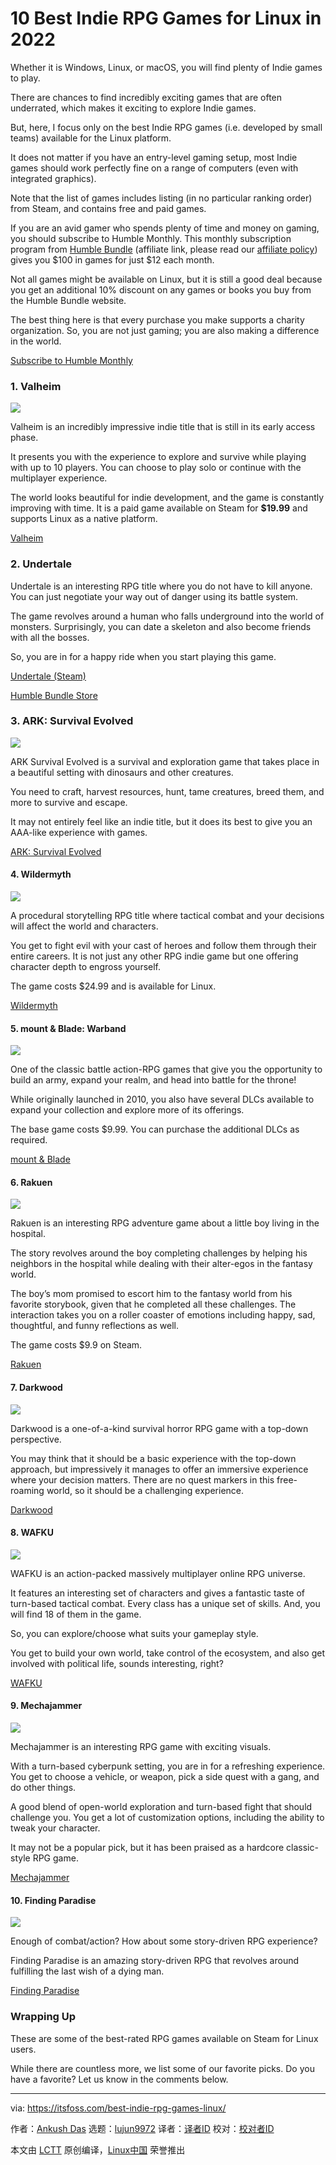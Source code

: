 [#]: subject: "10 Best Indie RPG Games for Linux in 2022"
[#]: via: "https://itsfoss.com/best-indie-rpg-games-linux/"
[#]: author: "Ankush Das https://itsfoss.com/author/ankush/"
[#]: collector: "lujun9972"
[#]: translator: " "
[#]: reviewer: " "
[#]: publisher: " "
[#]: url: " "

10 Best Indie RPG Games for Linux in 2022
======

Whether it is Windows, Linux, or macOS, you will find plenty of Indie games to play.

There are chances to find incredibly exciting games that are often underrated, which makes it exciting to explore Indie games.

But, here, I focus only on the best Indie RPG games (i.e. developed by small teams) available for the Linux platform.

It does not matter if you have an entry-level gaming setup, most Indie games should work perfectly fine on a range of computers (even with integrated graphics).

Note that the list of games includes listing (in no particular ranking order) from Steam, and contains free and paid games.

If you are an avid gamer who spends plenty of time and money on gaming, you should subscribe to Humble Monthly. This monthly subscription program from [Humble Bundle][1] (affiliate link, please read our [affiliate policy][2]) gives you $100 in games for just $12 each month.

Not all games might be available on Linux, but it is still a good deal because you get an additional 10% discount on any games or books you buy from the Humble Bundle website.

The best thing here is that every purchase you make supports a charity organization. So, you are not just gaming; you are also making a difference in the world.

[Subscribe to Humble Monthly][1]

### 1\. Valheim

![][3]

Valheim is an incredibly impressive indie title that is still in its early access phase.

It presents you with the experience to explore and survive while playing with up to 10 players. You can choose to play solo or continue with the multiplayer experience.

The world looks beautiful for indie development, and the game is constantly improving with time. It is a paid game available on Steam for **$19.99** and supports Linux as a native platform.

[Valheim][4]

### 2\. Undertale

Undertale is an interesting RPG title where you do not have to kill anyone. You can just negotiate your way out of danger using its battle system.

The game revolves around a human who falls underground into the world of monsters. Surprisingly, you can date a skeleton and also become friends with all the bosses.

So, you are in for a happy ride when you start playing this game.

[Undertale (Steam)][5]

[Humble Bundle Store][6]

### 3\. ARK: Survival Evolved

![][7]

ARK Survival Evolved is a survival and exploration game that takes place in a beautiful setting with dinosaurs and other creatures.

You need to craft, harvest resources, hunt, tame creatures, breed them, and more to survive and escape.

It may not entirely feel like an indie title, but it does its best to give you an AAA-like experience with games.

[ARK: Survival Evolved][8]

#### 4\. Wildermyth

![][9]

A procedural storytelling RPG title where tactical combat and your decisions will affect the world and characters.

You get to fight evil with your cast of heroes and follow them through their entire careers. It is not just any other RPG indie game but one offering character depth to engross yourself.

The game costs $24.99 and is available for Linux.

[Wildermyth][10]

#### 5\. mount &amp; Blade: Warband

![][11]

One of the classic battle action-RPG games that give you the opportunity to build an army, expand your realm, and head into battle for the throne!

While originally launched in 2010, you also have several DLCs available to expand your collection and explore more of its offerings.

The base game costs $9.99. You can purchase the additional DLCs as required.

[mount &amp; Blade][12]

#### 6\. Rakuen

![][13]

Rakuen is an interesting RPG adventure game about a little boy living in the hospital.

The story revolves around the boy completing challenges by helping his neighbors in the hospital while dealing with their alter-egos in the fantasy world.

The boy’s mom promised to escort him to the fantasy world from his favorite storybook, given that he completed all these challenges. The interaction takes you on a roller coaster of emotions including happy, sad, thoughtful, and funny reflections as well.

The game costs $9.9 on Steam.

[Rakuen][14]

#### 7\. Darkwood

![][15]

Darkwood is a one-of-a-kind survival horror RPG game with a top-down perspective.

You may think that it should be a basic experience with the top-down approach, but impressively it manages to offer an immersive experience where your decision matters. There are no quest markers in this free-roaming world, so it should be a challenging experience.

[Darkwood][16]

#### 8\. WAFKU

![][17]

WAFKU is an action-packed massively multiplayer online RPG universe.

It features an interesting set of characters and gives a fantastic taste of turn-based tactical combat. Every class has a unique set of skills. And, you will find 18 of them in the game.

So, you can explore/choose what suits your gameplay style.

You get to build your own world, take control of the ecosystem, and also get involved with political life, sounds interesting, right?

[WAFKU][18]

#### 9\. Mechajammer

![][19]

Mechajammer is an interesting RPG game with exciting visuals.

With a turn-based cyberpunk setting, you are in for a refreshing experience. You get to choose a vehicle, or weapon, pick a side quest with a gang, and do other things.

A good blend of open-world exploration and turn-based fight that should challenge you. You get a lot of customization options, including the ability to tweak your character.

It may not be a popular pick, but it has been praised as a hardcore classic-style RPG game.

[Mechajammer][20]

#### 10\. Finding Paradise

![][21]

Enough of combat/action? How about some story-driven RPG experience?

Finding Paradise is an amazing story-driven RPG that revolves around fulfilling the last wish of a dying man.

[Finding Paradise][22]

### Wrapping Up

These are some of the best-rated RPG games available on Steam for Linux users.

While there are countless more, we list some of our favorite picks. Do you have a favorite? Let us know in the comments below.

--------------------------------------------------------------------------------

via: https://itsfoss.com/best-indie-rpg-games-linux/

作者：[Ankush Das][a]
选题：[lujun9972][b]
译者：[译者ID](https://github.com/译者ID)
校对：[校对者ID](https://github.com/校对者ID)

本文由 [LCTT](https://github.com/LCTT/TranslateProject) 原创编译，[Linux中国](https://linux.cn/) 荣誉推出

[a]: https://itsfoss.com/author/ankush/
[b]: https://github.com/lujun9972
[1]: https://www.humblebundle.com/?partner=itsfoss
[2]: https://itsfoss.com/affiliate-policy/
[3]: https://itsfoss.com/wp-content/uploads/2022/03/valheim-linux.jpg
[4]: https://store.steampowered.com/app/892970/Valheim/
[5]: https://store.steampowered.com/app/391540/Undertale/
[6]: https://www.humblebundle.com/store/undertale?partner=itsfoss
[7]: https://itsfoss.com/wp-content/uploads/2022/03/ark-survival-linux.jpg
[8]: https://store.steampowered.com/app/346110/ARK_Survival_Evolved/
[9]: https://itsfoss.com/wp-content/uploads/2022/03/wildermyth.jpg
[10]: https://store.steampowered.com/app/763890/Wildermyth/
[11]: https://itsfoss.com/wp-content/uploads/2022/03/mount-blade-linux.jpg
[12]: https://store.steampowered.com/app/48700/Mount__Blade_Warband/
[13]: https://itsfoss.com/wp-content/uploads/2022/03/rakeun-linux.jpg
[14]: https://store.steampowered.com/app/559210/Rakuen/
[15]: https://itsfoss.com/wp-content/uploads/2022/03/darkwood-linux.jpg
[16]: https://store.steampowered.com/app/274520/Darkwood/
[17]: https://itsfoss.com/wp-content/uploads/2022/03/wafku-linux.jpg
[18]: https://store.steampowered.com/app/215080/WAKFU/
[19]: https://itsfoss.com/wp-content/uploads/2022/03/mechajammer-linux.jpg
[20]: https://store.steampowered.com/app/485400/Mechajammer/
[21]: https://itsfoss.com/wp-content/uploads/2022/03/finding-paradise.jpg
[22]: https://store.steampowered.com/app/337340/Finding_Paradise/
